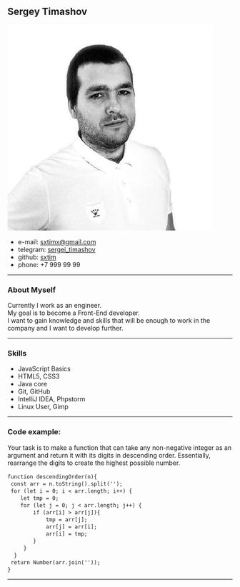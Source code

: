 Sergey Timashov
----------------

![](assets/img/avatar.jpg)

- e-mail: [sxtimx@gmail.com](mailto:sxtimx@gmial.com)
- telegram: [sergei_timashov](https://t.me/sergei_timashov)
- github: [sxtim](https://github.com/sxtim)
- phone: +7 999 99 99

---

### About Myself

Currently I work as an engineer.  
My goal is to become a Front-End developer.  
I want to gain knowledge and skills that will be enough to work in the company and I want to develop further.

---

### Skills
- JavaScript Basics
- HTML5, CSS3
- Java core
- Git, GitHub
- IntelliJ IDEA, Phpstorm
- Linux User, Gimp
- ---

### Code example:

Your task is to make a function that can take any non-negative integer as an argument and return it with its digits in descending order. Essentially, rearrange the digits to create the highest possible number.

    function descendingOrder(n){
     const arr = n.toString().split('');
     for (let i = 0; i < arr.length; i++) {
        let tmp = 0;
        for (let j = 0; j < arr.length; j++) {
            if (arr[i] > arr[j]){
                tmp = arr[j];
                arr[j] = arr[i];
                arr[i] = tmp;
            }
         }
      }
     return Number(arr.join(''));  
    }

---
